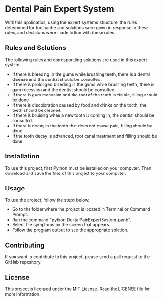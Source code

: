 # Dental Pain Expert System
 With this application, using the expert systems structure, the rules determined for toothache and solutions were given in response to these rules, and decisions were made in line with these rules.
 
## Rules and Solutions

The following rules and corresponding solutions are used in this expert system:

- If there is bleeding in the gums while brushing teeth, there is a dental disease and the dentist should be consulted.
- If there is prolonged bleeding in the gums while brushing teeth, there is gum recession and the dentist should be consulted.
- If there is gum recession and the root of the tooth is visible, filling should be done.
- If there is discoloration caused by food and drinks on the tooth, the teeth should be cleaned.
- If there is bruising when a new tooth is coming in, the dentist should be consulted.
- If there is decay in the tooth that does not cause pain, filling should be done.
- If the tooth decay is advanced, root canal treatment and filling should be done.

## Installation

To use this project, first Python must be installed on your computer. Then download and save the files of this project to your computer.

## Usage

To use the project, follow the steps below:

- Go to the folder where the project is located in Terminal or Command Prompt.
- Run the command "python DentalPainExpertSystem.ipynb".
- Select the symptoms on the screen that appears.
- Follow the program output to see the appropriate solution.

## Contributing

If you want to contribute to this project, please send a pull request to the GitHub repository.

## License

This project is licensed under the MIT License. Read the LICENSE file for more information.
